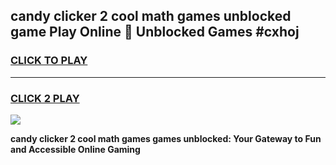 
## candy clicker 2 cool math games unblocked game Play Online 👋 Unblocked Games #cxhoj
<h3>
<a href="https://premium.freeplayer.one?title=candy_clicker_2_cool_math_games&ref=21F">CLICK TO PLAY</a></h3>
<hr>

<h3>
<a href="https://premium.freeplayer.one?title=candy_clicker_2_cool_math_games&ref=21F">CLICK 2 PLAY</a>
  
</h3>

<a href="https://premium.freeplayer.one?title=candy_clicker_2_cool_math_games&ref=21F/"><img src="https://clearcache.store/games.png"></a>


**candy clicker 2 cool math games games unblocked: Your Gateway to Fun and Accessible Online Gaming**
